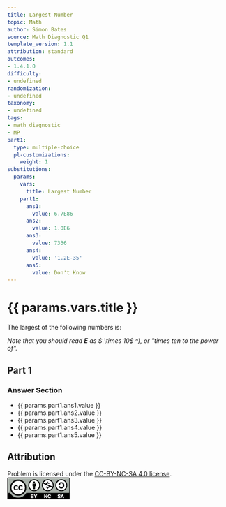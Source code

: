 ```yaml
---
title: Largest Number
topic: Math
author: Simon Bates
source: Math Diagnostic Q1
template_version: 1.1
attribution: standard
outcomes:
- 1.4.1.0
difficulty:
- undefined
randomization:
- undefined
taxonomy:
- undefined
tags:
- math_diagnostic
- MP
part1:
  type: multiple-choice
  pl-customizations:
    weight: 1
substitutions:
  params:
    vars:
      title: Largest Number
    part1:
      ans1:
        value: 6.7E86
      ans2:
        value: 1.0E6
      ans3:
        value: 7336
      ans4:
        value: '1.2E-35'
      ans5:
        value: Don't Know
---
```

# {{ params.vars.title }}
The largest of the following numbers is:

*Note that you should read **E** as $ \times 10$ ^), or "times ten to the power of".*

## Part 1

### Answer Section

- {{ params.part1.ans1.value }}
- {{ params.part1.ans2.value }}
- {{ params.part1.ans3.value }}
- {{ params.part1.ans4.value }}
- {{ params.part1.ans5.value }}

## Attribution

Problem is licensed under the [CC-BY-NC-SA 4.0 license](https://creativecommons.org/licenses/by-nc-sa/4.0/).<br> ![The Creative Commons 4.0 license requiring attribution-BY, non-commercial-NC, and share-alike-SA license.](https://raw.githubusercontent.com/firasm/bits/master/by-nc-sa.png)